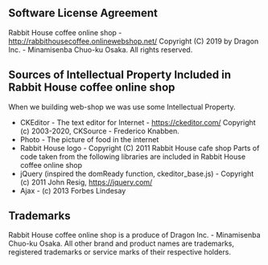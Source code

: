 ## Software License Agreement

Rabbit House coffee online shop - http://rabbithousecoffee.onlinewebshop.net/
Copyright (C) 2019 by Dragon Inc. - Minamisenba Chuo-ku Osaka.
All rights reserved.

## Sources of Intellectual Property Included in Rabbit House coffee online shop
When we building web-shop we was use some Intellectual Property.
* CKEditor - The text editor for Internet - https://ckeditor.com/ Copyright (c) 2003-2020, CKSource - Frederico Knabben.
* Photo - The picture of food in the internet
* Rabbit House logo - Copyright (C) 2011 Rabbit House cafe shop
Parts of code taken from the following libraries are included in Rabbit House coffee online shop
* jQuery (inspired the domReady function, ckeditor_base.js) - Copyright (c) 2011 John Resig, https://jquery.com/
* Ajax - (c) 2013 Forbes Lindesay

## Trademarks
Rabbit House coffee online shop is a produce of Dragon Inc. - Minamisenba Chuo-ku Osaka. 
All other brand and product names are trademarks, registered trademarks or service marks of their respective holders.
